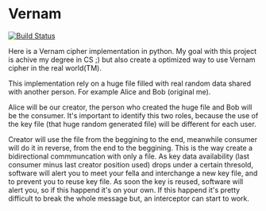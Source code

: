 # Vernam
[![Build Status](https://travis-ci.org/millaguie/Vernam.svg?branch=master)](https://travis-ci.org/millaguie/Vernam)

Here is a Vernam cipher implementation in python. My goal with this project is
achive my degree in CS ;) but also create a optimized way to use Vernam cipher
in the real world(TM).

This implementation rely on a huge file filled with real random data shared
with another person. For example Alice and Bob (original me).

Alice will be our creator, the person who created the huge file and Bob will be
the consumer. It's important to identify this two roles, because the use of the
key file (that huge random generated file) will be different for each user.

Creator will use the file from the beggining to the end, meanwhile consumer will
do it in reverse, from the end to the beggining. This is the way create a
bidirectional commmuncation with only a file. As key data availability (last
consumer minus last creator position used) drops under a certain thresold,
software will alert you to meet your fella and interchange a new key file, and
to prevent you to reuse key file. As soon the key is reused, software will
alert you, so if this happend it's on your own. If this happend it's pretty
difficult to break the whole message but, an interceptor can start to work.
